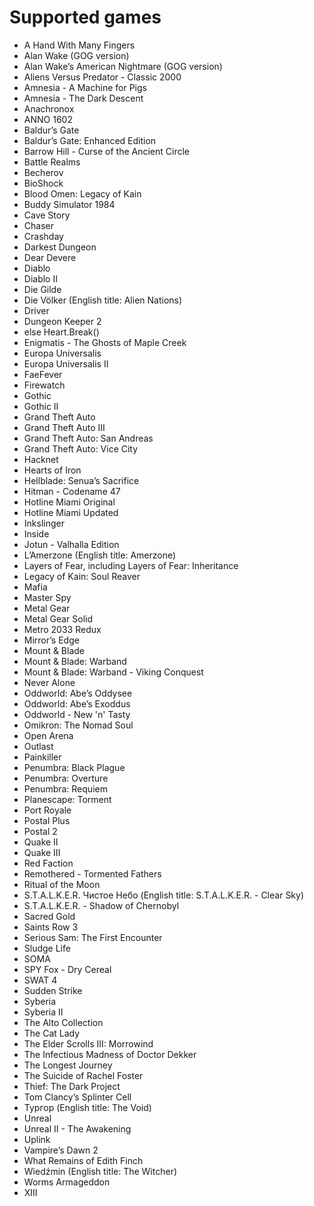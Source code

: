 Supported games
===============

- A Hand With Many Fingers
- Alan Wake (GOG version)
- Alan Wake’s American Nightmare (GOG version)
- Aliens Versus Predator - Classic 2000
- Amnesia - A Machine for Pigs
- Amnesia - The Dark Descent
- Anachronox
- ANNO 1602
- Baldur’s Gate
- Baldur’s Gate: Enhanced Edition
- Barrow Hill - Curse of the Ancient Circle
- Battle Realms
- Becherov
- BioShock
- Blood Omen: Legacy of Kain
- Buddy Simulator 1984
- Cave Story
- Chaser
- Crashday
- Darkest Dungeon
- Dear Devere
- Diablo
- Diablo II
- Die Gilde
- Die Völker (English title: Alien Nations)
- Driver
- Dungeon Keeper 2
- else Heart.Break()
- Enigmatis - The Ghosts of Maple Creek
- Europa Universalis
- Europa Universalis II
- FaeFever
- Firewatch
- Gothic
- Gothic II
- Grand Theft Auto
- Grand Theft Auto III
- Grand Theft Auto: San Andreas
- Grand Theft Auto: Vice City
- Hacknet
- Hearts of Iron
- Hellblade: Senua’s Sacrifice
- Hitman - Codename 47
- Hotline Miami Original
- Hotline Miami Updated
- Inkslinger
- Inside
- Jotun - Valhalla Edition
- L’Amerzone (English title: Amerzone)
- Layers of Fear, including Layers of Fear: Inheritance
- Legacy of Kain: Soul Reaver
- Mafia
- Master Spy
- Metal Gear
- Metal Gear Solid
- Metro 2033 Redux
- Mirror’s Edge
- Mount & Blade
- Mount & Blade: Warband
- Mount & Blade: Warband - Viking Conquest
- Never Alone
- Oddworld: Abe’s Oddysee
- Oddworld: Abe’s Exoddus
- Oddworld - New 'n' Tasty
- Omikron: The Nomad Soul
- Open Arena
- Outlast
- Painkiller
- Penumbra: Black Plague
- Penumbra: Overture
- Penumbra: Requiem
- Planescape: Torment
- Port Royale
- Postal Plus
- Postal 2
- Quake II
- Quake III
- Red Faction
- Remothered - Tormented Fathers
- Ritual of the Moon
- S.T.A.L.K.E.R. Чистое Небо (English title: S.T.A.L.K.E.R. - Clear Sky)
- S.T.A.L.K.E.R. - Shadow of Chernobyl
- Sacred Gold
- Saints Row 3
- Serious Sam: The First Encounter
- Sludge Life
- SOMA
- SPY Fox - Dry Cereal
- SWAT 4
- Sudden Strike
- Syberia
- Syberia II
- The Alto Collection
- The Cat Lady
- The Elder Scrolls III: Morrowind
- The Infectious Madness of Doctor Dekker
- The Longest Journey
- The Suicide of Rachel Foster
- Thief: The Dark Project
- Tom Clancy’s Splinter Cell
- Тургор (English title: The Void)
- Unreal
- Unreal II - The Awakening
- Uplink
- Vampire’s Dawn 2
- What Remains of Edith Finch
- Wiedźmin (English title: The Witcher)
- Worms Armageddon
- XIII
